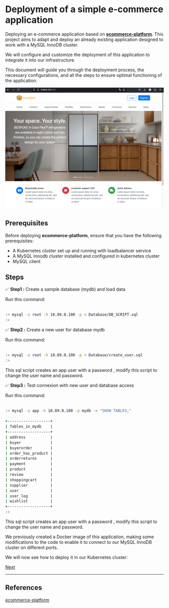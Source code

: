 # Deployment of a simple e-commerce application

Deploying an e-commerce application based on [**ecommerce-platform**](https://github.com/just-a-rookie-2001/ecommerce-platform). This project aims to adapt and deploy an already existing application designed to work with a MySQL InnoDB cluster.

We will configure and customize the deployment of this application to integrate it into our infrastructure. 

This document will guide you through the deployment process, the necessary configurations, and all the steps to ensure optimal functioning of the application.

![app.png](../imgs/app.png)

## Prerequisites

Before deploying **ecommerce-platform**, ensure that you have the following prerequisites:
- A Kubernetes cluster set up and running with loadbalancer service
- A MySQL Innodb cluster installed and configured in kubernetes cluster
- MySQL client

## Steps

✅ **Step1 :** Create a sample database (mydb) and load data

Run this command:
```bash

:> mysql -u root -h 10.89.0.100 -p < Database/DB_SCRIPT.sql
:>
```

✅ **Step2 :** Create a new user for database mydb

Run this command:
```bash

:> mysql -u root -h 10.89.0.100 -p < Database/create_user.sql
:>
```
This sql script creates an app user with a password , modify this script to change the user name and password.


✅ **Step3 :** Test connexion with new user and database access 

Run this command:
```bash

:> mysql -u app -h 10.89.0.100 -p mydb -e "SHOW TABLES;"

+-------------------+
| Tables_in_mydb    |
+-------------------+
| address           |
| buyer             |
| buyerorder        |
| order_has_product |
| orderreturns      |
| payment           |
| product           |
| review            |
| shoppingcart      |
| supplier          |
| user              |
| user_log          |
| wishlist          |
+-------------------+
:>
```
This sql script creates an app user with a password , modify this script to change the user name and password.

We previously created a Docker image of this application, making some modifications to the code to enable it to connect to our MySQL InnoDB cluster on different ports.

We will now see how to deploy it in our Kubernetes cluster:

[Next](https://github.com/colussim/MySQL-Innodb-K8s/#step8)


* * *

## References

 [ecommerce-platform](https://github.com/just-a-rookie-2001/ecommerce-platform)


